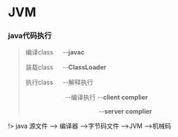# JVM

### java代码执行

> 编译class &emsp;	   --**javac**
>
> 装载class   &emsp;	     --**ClassLoader**
>
> 执行class      &emsp;	  --解释执行
>
> &emsp;		&emsp;	&emsp;	&emsp;	&emsp;					--编译执行     --**client complier**
>
> ​	&emsp;	&emsp;	&emsp;	&emsp;	&emsp;	&emsp;	&emsp;	&emsp;	&emsp;											   --**server complier**

!> java 源文件 --> 编译器 -->字节码文件 -->JVM -->机械码



